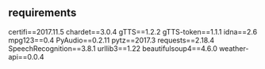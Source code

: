 ## requirements

certifi==2017.11.5
chardet==3.0.4
gTTS==1.2.2
gTTS-token==1.1.1
idna==2.6
mpg123==0.4
PyAudio==0.2.11
pytz==2017.3
requests==2.18.4
SpeechRecognition==3.8.1
urllib3==1.22
beautifulsoup4==4.6.0
weather-api==0.0.4
